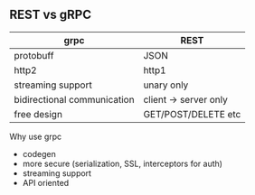 ## REST vs gRPC

| grpc                        | REST                  |
| --------------------------- | --------------------- |
| protobuff                   | JSON                  |
| http2                       | http1                 |
| streaming support           | unary only            |
| bidirectional communication | client -> server only |
| free design                 | GET/POST/DELETE etc   |

Why use grpc

- codegen
- more secure (serialization, SSL, interceptors for auth)
- streaming support
- API oriented
